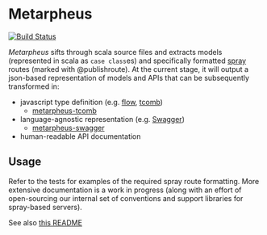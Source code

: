 # Metarpheus

[![Build Status](https://drone.our.buildo.io/api/badges/buildo/metarpheus/status.svg)](https://drone.our.buildo.io/buildo/metarpheus)

*Metarpheus* sifts through scala source files and extracts models (represented in scala as `case class`es) and specifically formatted [spray](http://spray.io/) routes (marked with @publishroute). At the current stage, it will output a json-based representation of models and APIs that can be subsequently transformed in:

- javascript type definition (e.g. [flow](http://flowtype.org/), [tcomb](http://gcanti.github.io/tcomb/))
  - [metarpheus-tcomb](https://github.com/buildo/metarpheus-tcomb)
- language-agnostic representation (e.g. [Swagger](http://swagger.io/))
  - [metarpheus-swagger](https://github.com/buildo/metarpheus-swagger)
- human-readable API documentation

## Usage

Refer to the tests for examples of the required spray route formatting. More extensive documentation is a work in progress (along with an effort of open-sourcing our internal set of conventions and support libraries for spray-based servers).

See also [this README](https://github.com/buildo/metarpheus/blob/master/extractor/README.md)
